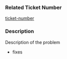 ### Related Ticket Number
[ticket-number](url-to-the-ticket)

### Description
Description of the problem

- fixes
